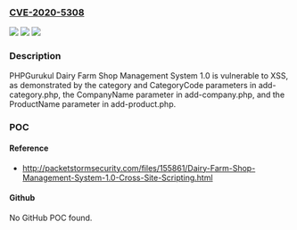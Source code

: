 ### [CVE-2020-5308](https://cve.mitre.org/cgi-bin/cvename.cgi?name=CVE-2020-5308)
![](https://img.shields.io/static/v1?label=Product&message=n%2Fa&color=blue)
![](https://img.shields.io/static/v1?label=Version&message=n%2Fa&color=blue)
![](https://img.shields.io/static/v1?label=Vulnerability&message=n%2Fa&color=brighgreen)

### Description

PHPGurukul Dairy Farm Shop Management System 1.0 is vulnerable to XSS, as demonstrated by the category and CategoryCode parameters in add-category.php, the CompanyName parameter in add-company.php, and the ProductName parameter in add-product.php.

### POC

#### Reference
- http://packetstormsecurity.com/files/155861/Dairy-Farm-Shop-Management-System-1.0-Cross-Site-Scripting.html

#### Github
No GitHub POC found.

